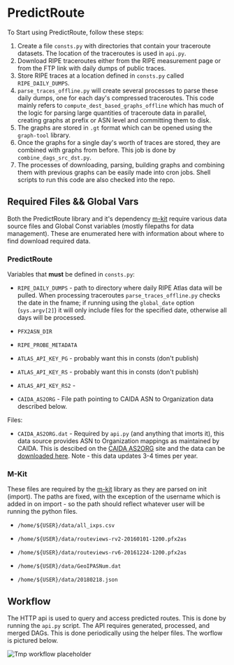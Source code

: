 # PredictRoute

To Start using PredictRoute, follow these steps:

1. Create a file `consts.py` with directories that contain your traceroute datasets. The location of the traceroutes is used in `api.py`.
2. Download RIPE traceroutes either from the RIPE measurement page or from the FTP link with daily dumps of public traces.
3. Store RIPE traces at a location defined in `consts.py` called `RIPE_DAILY_DUMPS`.
4. `parse_traces_offline.py` will create several processes to parse these daily dumps, one for each day's compressed traceroutes. This code mainly refers to `compute_dest_based_graphs_offline` which has much of the logic for parsing large quantities of traceroute data in parallel, creating graphs at prefix or ASN level and committing them to disk.
5. The graphs are stored in `.gt` format which can be opened using the `graph-tool` library.
6. Once the graphs for a single day's worth of traces are stored, they are combined with graphs from before. This job is done by `combine_dags_src_dst.py`.
7. The processes of downloading, parsing, building graphs  and combining them with previous graphs can be easily made into cron jobs. Shell scripts to run this code are also checked into the repo.

## Required Files && Global Vars

Both the PredictRoute library and it's dependency
[m-kit](https://github.com/racheesingh/m-kit) require various
data source files and Global Const variables (mostly filepaths for data
management). These are enumerated here with information about where to find
download required data.

### PredictRoute

Variables that **must** be defined in `consts.py`:

- `RIPE_DAILY_DUMPS` - path to directory where daily RIPE Atlas data will be pulled. When processing traceroutes `parse_traces_offline.py` checks the date in the fname; if running using the `global_date` option (`sys.argv[2]`) it will only include files for the specified date, otherwise all days will be processed.

- `PFX2ASN_DIR`

- `RIPE_PROBE_METADATA`

- `ATLAS_API_KEY_PG` - probably want this in consts (don't publish)
- `ATLAS_API_KEY_RS` - probably want this in consts (don't publish)
- `ATLAS_API_KEY_RS2` -

- `CAIDA_AS2ORG` - File path pointing to CAIDA ASN to Organization data described below.

Files:

- `CAIDA_AS2ORG.dat` - Required by `api.py` (and anything that imorts it), this data source provides ASN to Organization mappings as maintained by CAIDA. This is descibed on the [CAIDA AS2ORG](https://www.caida.org/archive/as2org/) site and the data can be [downloaded here](https://www.caida.org/catalog/datasets/as-organizations/). Note - this data updates 3-4 times per year.

### M-Kit

These files are required by the [m-kit](https://github.com/racheesingh/m-kit) library as they are parsed on init (import). The paths are fixed, with the exception of the username which is added in on import - so the path should reflect whatever user will be running the python files.

- `/home/${USER}/data/all_ixps.csv`

- `/home/${USER}/data/routeviews-rv2-20160101-1200.pfx2as`

- `/home/${USER}/data/routeviews-rv6-20161224-1200.pfx2as`

- `/home/${USER}/data/GeoIPASNum.dat`

- `/home/${USER}/data/20180218.json`

## Workflow

The HTTP api is used to query and access predicted routes. This is done by running the `api.py` script. The API requires generated, processed, and merged DAGs. This is done periodically using the helper files. The worflow is pictured below.

<img title="tmp_workflow_placholder" alt="Tmp workflow placeholder" src="https://3.bp.blogspot.com/--GsolnJQBdc/UiD3wCgDRyI/AAAAAAAAAUM/L3H8AtE03sQ/s1600/Cat.jpg">
